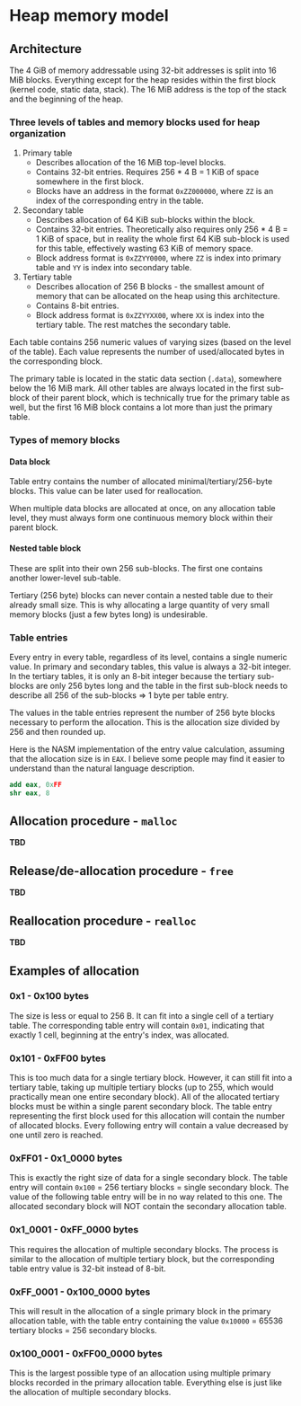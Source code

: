 # Heap memory model

## Architecture

The 4 GiB of memory addressable using 32-bit addresses is split into 16 MiB blocks.
Everything except for the heap resides within the first block (kernel code, static data, stack).
The 16 MiB address is the top of the stack and the beginning of the heap.

### Three levels of tables and memory blocks used for heap organization

1. Primary table
    - Describes allocation of the 16 MiB top-level blocks.
    - Contains 32-bit entries. Requires 256 * 4 B = 1 KiB of space somewhere in the first block.
    - Blocks have an address in the format `0xZZ000000`, where `ZZ` is an index of the corresponding entry in the table.
2. Secondary table
    - Describes allocation of 64 KiB sub-blocks within the block.
    - Contains 32-bit entries. Theoretically also requires only 256 * 4 B = 1 KiB of space, but in reality the whole first 64 KiB sub-block is used for this table, effectively wasting 63 KiB of memory space.
    - Block address format is `0xZZYY0000`, where `ZZ` is index into primary table and `YY` is index into secondary table.
3. Tertiary table
    - Describes allocation of 256 B blocks - the smallest amount of memory that can be allocated on the heap using this architecture.
    - Contains 8-bit entries.
    - Block address format is `0xZZYYXX00`, where `XX` is index into the tertiary table. The rest matches the secondary table.

Each table contains 256 numeric values of varying sizes (based on the level of the table).
Each value represents the number of used/allocated bytes in the corresponding block.

The primary table is located in the static data section (`.data`), somewhere below the 16 MiB mark.
All other tables are always located in the first sub-block of their parent block,
which is technically true for the primary table as well,
but the first 16 MiB block contains a lot more than just the primary table.

### Types of memory blocks

#### Data block

Table entry contains the number of allocated minimal/tertiary/256-byte blocks.
This value can be later used for reallocation.

When multiple data blocks are allocated at once, on any allocation table level,
they must always form one continuous memory block within their parent block.

#### Nested table block

These are split into their own 256 sub-blocks.
The first one contains another lower-level sub-table.

Tertiary (256 byte) blocks can never contain a nested table due to their already small size.
This is why allocating a large quantity of very small memory blocks (just a few bytes long) is undesirable.

### Table entries

Every entry in every table, regardless of its level, contains a single numeric value.
In primary and secondary tables, this value is always a 32-bit integer.
In the tertiary tables, it is only an 8-bit integer because the tertiary sub-blocks are only 256 bytes long
and the table in the first sub-block needs to describe all 256 of the sub-blocks => 1 byte per table entry.

The values in the table entries represent the number of 256 byte blocks necessary to perform the allocation.
This is the allocation size divided by 256 and then rounded up.

Here is the NASM implementation of the entry value calculation, assuming that the allocation size is in `EAX`.
I believe some people may find it easier to understand than the natural language description.

```nasm
add eax, 0xFF
shr eax, 8
```

## Allocation procedure - `malloc`

**TBD**

## Release/de-allocation procedure - `free`

**TBD**

## Reallocation procedure - `realloc`

**TBD**

## Examples of allocation

### 0x1 - 0x100 bytes

The size is less or equal to 256 B.
It can fit into a single cell of a tertiary table.
The corresponding table entry will contain `0x01`,
indicating that exactly 1 cell, beginning at the entry's index, was allocated.

### 0x101 - 0xFF00 bytes

This is too much data for a single tertiary block.
However, it can still fit into a tertiary table, taking up multiple tertiary blocks
(up to 255, which would practically mean one entire secondary block).
All of the allocated tertiary blocks must be within a single parent secondary block.
The table entry representing the first block used for this allocation
will contain the number of allocated blocks.
Every following entry will contain a value decreased by one until zero is reached.

### 0xFF01 - 0x1_0000 bytes

This is exactly the right size of data for a single secondary block.
The table entry will contain `0x100` = 256 tertiary blocks = single secondary block.
The value of the following table entry will be in no way related to this one.
The allocated secondary block will NOT contain the secondary allocation table.

### 0x1_0001 - 0xFF_0000 bytes

This requires the allocation of multiple secondary blocks.
The process is similar to the allocation of multiple tertiary block,
but the corresponding table entry value is 32-bit instead of 8-bit.

### 0xFF_0001 - 0x100_0000 bytes

This will result in the allocation of a single primary block in the primary allocation table,
with the table entry containing the value `0x10000` = 65536 tertiary blocks = 256 secondary blocks.

### 0x100_0001 - 0xFF00_0000 bytes

This is the largest possible type of an allocation using multiple
primary blocks recorded in the primary allocation table.
Everything else is just like the allocation of multiple secondary blocks.
